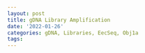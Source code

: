 ```yaml
---
layout: post
title: gDNA Library Amplification
date: '2022-01-26'
categories: gDNA, Libraries, EecSeq, Obj1a
tags: 
---
```

